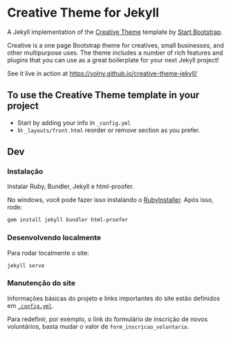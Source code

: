 # Creative Theme for Jekyll

A Jekyll implementation of the [Creative Theme](http://startbootstrap.com/template-overviews/creative/) template by [Start Bootstrap](http://startbootstrap.com).

Creative is a one page Bootstrap theme for creatives, small businesses, and other multipurpose uses.
The theme includes a number of rich features and plugins that you can use as a great boilerplate for your next Jekyll project!

See it live in action at <https://volny.github.io/creative-theme-jekyll/>

## To use the Creative Theme template in your project

- Start by adding your info in `_config.yml`
- In `_layouts/front.html` reorder or remove section as you prefer.

## Dev

### Instalação

Instalar Ruby, Bundler, Jekyll e html-proofer.

No windows, você pode fazer isso instalando o [RubyInstaller](https://rubyinstaller.org/).
Após isso, rode:

```bash
gem install jekyll bundler html-proofer
```

### Desenvolvendo localmente

Para rodar localmente o site:

```bash
jekyll serve
```

### Manutenção do site

Informações básicas do projeto e links importantes do site estão definidos em [`_config.yml`](./_config.yml).

Para redefinir, por exemplo, o link do formulário de inscrição de novos voluntários, basta mudar o valor de `form_inscricao_voluntario`.
